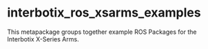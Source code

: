 # interbotix_ros_xsarms_examples

This metapackage groups together example ROS Packages for the Interbotix X-Series Arms.
